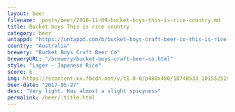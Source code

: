 ```yaml
---
layout: beer
filename: _posts/beer/2016-11-09-bucket-boys-this-is-rice-country.md
title: Bucket boys This is rice country
category: beer
untappd: "https://untappd.com/b/bucket-boys-craft-beer-co-this-is-rice-country/2037792"
country: "Australia"
brewery: "Bucket Boys Craft Beer Co"
breweryURL: "/brewery/bucket-boys-craft-beer-co.html"
style: "Lager - Japanese Rice"
score: 6
img: https://scontent.xx.fbcdn.net/v/t1.0-0/p480x480/18740533_10155251933988745_5097399707715147047_n.jpg?oh=25a892bf2bce0bf331dcf5fd378f7df0&oe=5AFE55E1
beer-date: "2017-05-27"
desc: "Very light. Has almost a slight spicyness"
permalink: /beer/:title.html
---
```

